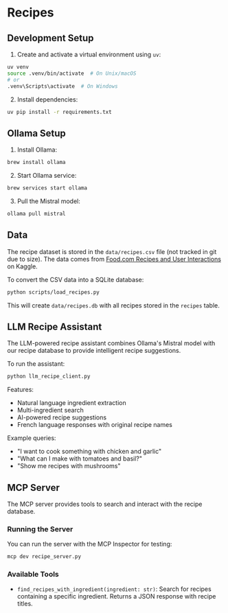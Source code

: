 # Recipes

## Development Setup

1. Create and activate a virtual environment using `uv`:
```bash
uv venv
source .venv/bin/activate  # On Unix/macOS
# or
.venv\Scripts\activate  # On Windows
```

2. Install dependencies:
```bash
uv pip install -r requirements.txt
```

## Ollama Setup

1. Install Ollama:
```bash
brew install ollama
```

2. Start Ollama service:
```bash
brew services start ollama
```

3. Pull the Mistral model:
```bash
ollama pull mistral
```

## Data

The recipe dataset is stored in the `data/recipes.csv` file (not tracked in git due to size). The data comes from [Food.com Recipes and User Interactions](https://www.kaggle.com/datasets/shuyangli94/food-com-recipes-and-user-interactions?select=RAW_recipes.csv) on Kaggle.

To convert the CSV data into a SQLite database:
```bash
python scripts/load_recipes.py
```

This will create `data/recipes.db` with all recipes stored in the `recipes` table.

## LLM Recipe Assistant

The LLM-powered recipe assistant combines Ollama's Mistral model with our recipe database to provide intelligent recipe suggestions.

To run the assistant:
```bash
python llm_recipe_client.py
```

Features:
- Natural language ingredient extraction
- Multi-ingredient search
- AI-powered recipe suggestions
- French language responses with original recipe names

Example queries:
- "I want to cook something with chicken and garlic"
- "What can I make with tomatoes and basil?"
- "Show me recipes with mushrooms"

## MCP Server

The MCP server provides tools to search and interact with the recipe database.

### Running the Server

You can run the server with the MCP Inspector for testing:
```bash
mcp dev recipe_server.py
```

### Available Tools

- `find_recipes_with_ingredient(ingredient: str)`: Search for recipes containing a specific ingredient. Returns a JSON response with recipe titles.